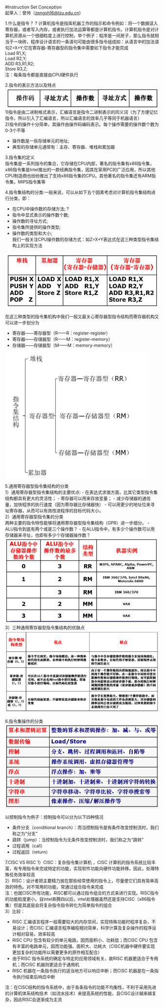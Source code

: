 #Instruction Set Conception  
起草人：曾帅（zengsh16@lzu.edu.cn）  

1.什么是指令？ ?
计算机指令是指挥机器工作的指示和命令例如：将一个数据读入寄存器，或者写入内存，或者执行加法运算等都是计算机指令。计算机指令是对计算机资源从一个很细粒度上进行控制，举个例子：程序是一间房子，那么指令就相当于一块砖，程序设计语言的一条语句可能由很多指令组成如：从语言中的加法语句Z=X+Y;它在寄存器-寄存器型的指令集中需要如下指令才能完成  
                                               Load R1,X;  
                                               Load R2,Y;  
                                               ADD R3,R1,R2;  
                                               Store R3,Z;  
 注：每条指令都是直接由CPU硬件执行
 
 2.指令的表示方法以及特点  
 ![struction](images/instruction.PNG)  
 1)指令是由二进制格式表示，汇编语言是指令二进制表示的同义词（为了方便记忆指令，所以引入了汇编语言，所以汇编语言的效率几乎等同于机器语言）  
 2)指令的操作十分简单，其操作由操作码编码表示。每个操作需要的操作数个数为0-3个不等  
 - 操作数是一些存储单元的地址;  
 - 典型的存储单元通常有：主存、寄存器、堆栈和累加器
   
3.指令集的定义  
 指令集是一系列指令的集合，它存储在CPU内部，著名的指令集有x86指令集，x86指令集是Intel推出的一款经典指令集，因其在家用PC的广泛应用，所以其他CPU制造商也纷纷推出了支持x86指令集的CPU。其他著名的指令集还有ARM指令集，MIPS指令集等
  
4.指令集结构的分类:一般来说，可以从如下五个因素考虑对计算机指令集结构进行分类，即：
 - 在CPU中操作数的存储方法; ?
 - 指令中显式表示的操作数个数;  
 - 操作数的寻址方式;  
 - 指令集所提供的操作类型;  
 - 操作数的类型和大小;  
 我们一般关注CPU操作数的存储方式：如Z=X+Y表达式在这三种类型指令集结构上的实现方法
 
 ![](images/shixianfangfa.PNG)  
 
 在这三种类型的指令集机构中我们一般又最关心寄存器型指令结构而寄存器机构又可以进一步划分为
 - 寄存器——寄存器型（R——R：register-register）
 - 寄存器——存储器型（R——M：register-memory）
 - 存储器——存储器型（M——M：memory-memory）
 
 ![](images/tree.PNG)
 
 5.通用寄存器型指令集结构的分类  
 1）通用寄存器型指令集结构的主要优点:
    - 在表达式求值方面，比其它类型指令集结构都具有更大的灵活性；
    - 寄存器可以用来存放变量；
      - 减少存储器的通信量，加快程序的执行速度（因为寄存器比存储器快）
      - 可以用更少的地址位来寻址寄存器，从而可以有效改进程序的目标代码大小。  
2）通用寄存器型指令集的分类  
	两种主要的指令特性能够将通用寄存器型指令集结构（GPR）进一步细分。
	- ALU指令到底有两个或是三个操作数？
	- 在ALU指令中，有多少个操作数可以用存储器来寻址，也即有多少个存储器操作数？
 	![](images/xifen.PNG)
3）三种通用寄存器型指令集结构的优缺点
	![](images/youquedian.PNG)  
  
  6.指令集操作的分类  
  ![](images/zhilingjicaozuofenlei.PNG)  
  
  以控制指令为例子：控制指令可以分为以下四种情况
  - 条件分支（conditional branch）：而当控制指令是有条件改变控制流时，我们称之为“分支”
  - 跳转（jump）：当控制指令为无条件改变控制流时，我们称之为“跳转”
  - 过程调用（call）
  - 过程返回（return）  
  
  7.CISC VS RISC
  1）CISC：复杂指令集计算机 ，CISC 计算机的指令系统比较丰富，有专用指令来完成特定的功能，实现软件功能向硬件功能转移。因此，处理特殊任务效率较高  
  2）RISC：设计者把主要精力放在那些经常使用的指令上，尽量使它们具有简单高效的特色。对不常用的功能，常通过组合指令来完成  
  注：也就CISC所有功能，RISC都可以通过指令组合的方式来进行实现。RISC指令的功能粒度更小。自Intel奔腾四以后，intel处理器虽然还是支持CISC（x86指令集）但是其底层会将复杂指令指令转化为简单指令的组合  
  3）比较：  
  - RISC 汇编语言程序一般需要较大的内存空间，实现特殊功能时程序复杂，不易设计；而CISC 汇编语言程序编程相对简单，科学计算及复杂操作的程序设计相对容易，效率较高
  - RISC CPU 包含有较少的单元电路，因而面积小、功耗低；而CISC CPU 包含有丰富的电路单元，因而功能强、面积大、功耗大（CISC机器中硬件要实现更加复杂的功能所以需要更多的原件相互配合）  
  - 由于RISC 指令系统的确定与特定的应用领域有关，故RISC 机器更适合于专用机；而CISC 机器则更适合于通用机  
  - RISC 机器在一条指令执行的适当地方可以响应中断；而CISC 机器是在一条指令执行结束后响应中断  
  
  注：在CISC结构的指令系统中，由于各条指令的功能不均衡性，不利于采用先进的计算机体系结构技术（如流水技术）来提高系统的性能，且CISC设计越来越复杂，因此RISC会逐渐成为主流
